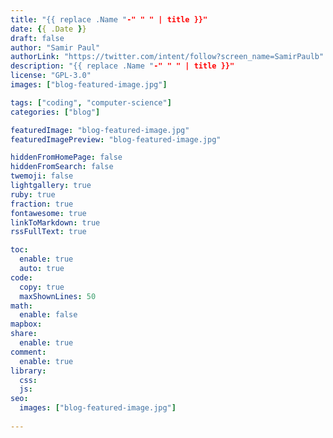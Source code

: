 ```yaml
---
title: "{{ replace .Name "-" " " | title }}"
date: {{ .Date }}
draft: false
author: "Samir Paul"
authorLink: "https://twitter.com/intent/follow?screen_name=SamirPaulb"
description: "{{ replace .Name "-" " " | title }}"
license: "GPL-3.0"
images: ["blog-featured-image.jpg"]

tags: ["coding", "computer-science"]
categories: ["blog"]

featuredImage: "blog-featured-image.jpg"
featuredImagePreview: "blog-featured-image.jpg"

hiddenFromHomePage: false
hiddenFromSearch: false
twemoji: false
lightgallery: true
ruby: true
fraction: true
fontawesome: true
linkToMarkdown: true
rssFullText: true

toc:
  enable: true
  auto: true
code:
  copy: true
  maxShownLines: 50
math:
  enable: false
mapbox:
share:
  enable: true
comment:
  enable: true
library:
  css:
  js:
seo:
  images: ["blog-featured-image.jpg"]
  
---
```







